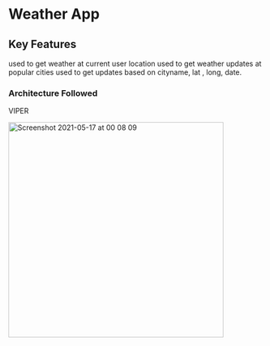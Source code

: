 # Weather App

## Key Features
used to get weather at current user location
used to get weather updates at popular cities
used to get updates based on cityname, lat , long, date.


### Architecture Followed
VIPER

<img width="424" alt="Screenshot 2021-05-17 at 00 08 09" src="https://user-images.githubusercontent.com/53406407/118408615-02a21300-b6a4-11eb-9698-0c35595571e5.png">


